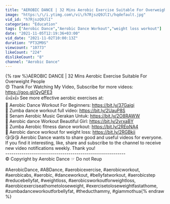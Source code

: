 ```yaml
---
title: "AEROBIC DANCE | 32 Mins Aerobic Exercise Suitable For Overweight People"
image: "https:\/\/i.ytimg.com\/vi\/h7RjszQ9JlI\/hqdefault.jpg"
vid_id: "h7RjszQ9JlI"
categories: "Education"
tags: ["Aerobic Dance","Aerobic Dance Workout","weight loss workout"]
date: "2021-11-05T12:19:36+03:00"
vid_date: "2021-11-02T10:00:13Z"
duration: "PT32M9S"
viewcount: "10773"
likeCount: "224"
dislikeCount: "8"
channel: "Aerobic Dance"
---
```

{% raw %}AEROBIC DANCE | 32 Mins Aerobic Exercise Suitable For Overweight People<br />😍 Thank For Watching My Video, Subscribe for more videos: <a rel="nofollow" target="blank" href="https://goo.gl/QyQFE3">https://goo.gl/QyQFE3</a><br />👍👍👍 See more effective aerobic exercises at:<br />💖 Aerobic Dance Workout For Beginners: <a rel="nofollow" target="blank" href="https://bit.ly/37Gaigi">https://bit.ly/37Gaigi</a><br />💖 Zumba dance workout full video: <a rel="nofollow" target="blank" href="https://bit.ly/2UauP8S">https://bit.ly/2UauP8S</a><br />💖 Senam Aerobic Music Gerakan Untuk: <a rel="nofollow" target="blank" href="https://bit.ly/2O8RAWW">https://bit.ly/2O8RAWW</a><br />💖 Aerobic dance Workout Beautiful Girl: <a rel="nofollow" target="blank" href="https://bit.ly/2vrxaBY">https://bit.ly/2vrxaBY</a><br />💖 Zumba Aerobic fitness dance workout: <a rel="nofollow" target="blank" href="https://bit.ly/2REpNA4">https://bit.ly/2REpNA4</a><br />💖 Aerobic dance workout for weight loss: <a rel="nofollow" target="blank" href="https://bit.ly/2RGBkii">https://bit.ly/2RGBkii</a><br />😘😘😘 Aerobic Dance wants to share good and useful videos for everyone. If you find it interesting, like, share and subscribe to the channel to receive new video notifications weekly. Thank you!<br />-----------------------------------------------------------<br />© Copyright by Aerobic Dance ☞ Do not Reup<br /><br />#AerobicDance, #ABDance, #aerobicexercise, #aerobicworkout,  #aerobicabs, #aerobic, #danceworkout,  #bellyfatworkout, #aerobicstep #reducebellyfat, #weightloss, #aerobicsworkoutforweightloss, #aerobicexerciseathometoloseweight, #exercisetoloseweightfastathome, #zumbadanceworkoutforbellyfat,  #theducthammy, #giammothua{% endraw %}
